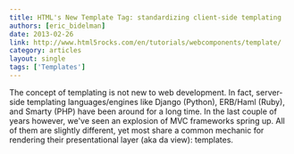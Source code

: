 ```yaml
---
title: HTML's New Template Tag: standardizing client-side templating
authors: [eric_bidelman]
date: 2013-02-26
link: http://www.html5rocks.com/en/tutorials/webcomponents/template/
category: articles
layout: single
tags: ['Templates']
---
```


The concept of templating is not new to web development. In fact, server-side
templating languages/engines like Django (Python), ERB/Haml (Ruby), and Smarty
(PHP) have been around for a long time. In the last couple of years however,
we've seen an explosion of MVC frameworks spring up. All of them are slightly
different, yet most share a common mechanic for rendering their presentational
layer (aka da view): templates.
